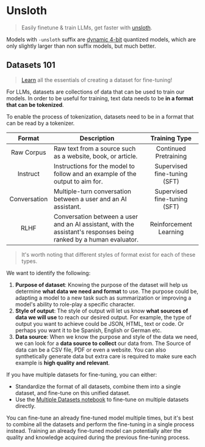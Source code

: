 # Unsloth

> Easily finetune & train LLMs, get faster with [unsloth](https://unsloth.ai).

Models with  `-unsloth` suffix are [dynamic 4-bit](https://unsloth.ai/blog/dynamic-4bit) quantized models, which are only slightly larger than non suffix models, but much better.


## Datasets 101

> [Learn](https://docs.unsloth.ai/basics/datasets-101) all the essentials of creating a dataset for fine-tuning!

For LLMs, datasets are collections of data that can be used to train our models. In order to be useful for training, text data needs to be **in a format that can be tokenized**.

To enable the process of tokenization, datasets need to be in a format that can be read by a tokenizer.

|    Format    | Description                                                                                                        |         Training Type        |
|:------------:|--------------------------------------------------------------------------------------------------------------------|:----------------------------:|
| Raw Corpus   | Raw text from a source such as a website, book, or article.                                                        | Continued Pretraining        |
| Instruct     | Instructions for the model to follow and an example of the output to aim for.                                      | Supervised fine-tuning (SFT) |
| Conversation | Multiple-turn conversation between a user and an AI assistant.                                                     | Supervised fine-tuning (SFT) |
| RLHF         | Conversation between a user and an AI assistant, with the assistant's responses being ranked by a human evaluator. | Reinforcement Learning       |

> It's worth noting that different styles of format exist for each of these types. 

We want to identify the following: 
1. **Purpose of dataset**: Knowing the purpose of the dataset will help us determine **what data we need and format** to use.
The purpose could be, adapting a model to a new task such as summarization or improving a model's ability to role-play a specific character. 
2. **Style of output**: The style of output will let us know **what sources of data we will use** to reach our desired output.
For example, the type of output you want to achieve could be JSON, HTML, text or code. Or perhaps you want it to be Spanish, English or German etc. 
3. **Data source**: When we know the purpose and style of the data we need, we can look for a **data source to collect** our data from.
The Source of data can be a CSV file, PDF or even a website. You can also synthetically generate data but extra care is required to make sure each example is **high quality and relevant**. 

If you have multiple datasets for fine-tuning, you can either:
- Standardize the format of all datasets, combine them into a single dataset, and fine-tune on this unified dataset.
- Use the [Multiple Datasets notebook](https://colab.research.google.com/drive/1njCCbE1YVal9xC83hjdo2hiGItpY_D6t?usp=sharing) to fine-tune on multiple datasets directly.

You can fine-tune an already fine-tuned model multiple times, but it's best to combine all the datasets and perform the fine-tuning in a single process instead. Training an already fine-tuned model can potentially alter the quality and knowledge acquired during the previous fine-tuning process.